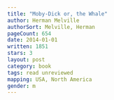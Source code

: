 ```yaml
---
title: "Moby-Dick or, the Whale"
author: Herman Melville
authorSort: Melville, Herman
pageCount: 654
date: 2014-01-01
written: 1851
stars: 3
layout: post
category: book
tags: read unreviewed
mapping: USA, North America
gender: m
---
```

